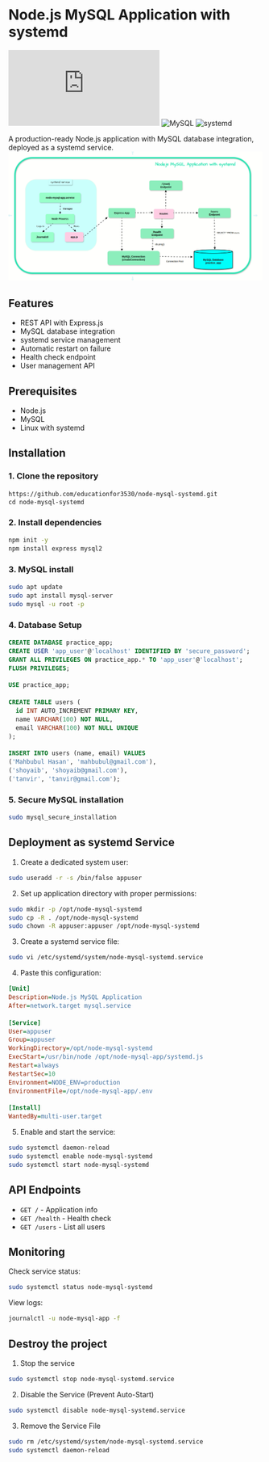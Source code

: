 # Node.js MySQL Application with systemd

![Node.js](https://img.shields.io/badge/Node.js)
![MySQL](https://img.shields.io/badge/MySQL)
![systemd](https://img.shields.io/badge/systemd-Service-red)

A production-ready Node.js application with MySQL database integration, deployed as a systemd service.
![Demo Animation](nodejs.gif)

## Features
- REST API with Express.js
- MySQL database integration
- systemd service management
- Automatic restart on failure
- Health check endpoint
- User management API

## Prerequisites
- Node.js 
- MySQL 
- Linux with systemd

## Installation

### 1. Clone the repository
```bash[
https://github.com/educationfor3530/node-mysql-systemd.git
cd node-mysql-systemd
```

### 2. Install dependencies
```bash
npm init -y
npm install express mysql2
```
### 3. MySQL install
```bash
sudo apt update
sudo apt install mysql-server
sudo mysql -u root -p
```
### 4. Database Setup
```sql
CREATE DATABASE practice_app;
CREATE USER 'app_user'@'localhost' IDENTIFIED BY 'secure_password';
GRANT ALL PRIVILEGES ON practice_app.* TO 'app_user'@'localhost';
FLUSH PRIVILEGES;

USE practice_app;

CREATE TABLE users (
  id INT AUTO_INCREMENT PRIMARY KEY,
  name VARCHAR(100) NOT NULL,
  email VARCHAR(100) NOT NULL UNIQUE
);

INSERT INTO users (name, email) VALUES 
('Mahbubul Hasan', 'mahbubul@gmail.com'),
('shoyaib', 'shoyaib@gmail.com'),
('tanvir', 'tanvir@gmail.com');
```

### 5. Secure MySQL installation
```bash
sudo mysql_secure_installation
```

## Deployment as systemd Service

1. Create a dedicated system user:
```bash
sudo useradd -r -s /bin/false appuser
```
2. Set up application directory with proper permissions:
```bash
sudo mkdir -p /opt/node-mysql-systemd
sudo cp -R . /opt/node-mysql-systemd
sudo chown -R appuser:appuser /opt/node-mysql-systemd
```
3. Create a systemd service file:
```bash
sudo vi /etc/systemd/system/node-mysql-systemd.service
```

4. Paste this configuration:
```ini
[Unit]
Description=Node.js MySQL Application
After=network.target mysql.service

[Service]
User=appuser
Group=appuser
WorkingDirectory=/opt/node-mysql-systemd
ExecStart=/usr/bin/node /opt/node-mysql-app/systemd.js
Restart=always
RestartSec=10
Environment=NODE_ENV=production
EnvironmentFile=/opt/node-mysql-app/.env

[Install]
WantedBy=multi-user.target
```

5. Enable and start the service:
```bash
sudo systemctl daemon-reload
sudo systemctl enable node-mysql-systemd
sudo systemctl start node-mysql-systemd
```

## API Endpoints
- `GET /` - Application info
- `GET /health` - Health check
- `GET /users` - List all users

## Monitoring
Check service status:
```bash
sudo systemctl status node-mysql-systemd
```

View logs:
```bash
journalctl -u node-mysql-app -f
```
## Destroy the project
1. Stop the service
```bash
sudo systemctl stop node-mysql-systemd.service
```
2. Disable the Service (Prevent Auto-Start)
```bash
sudo systemctl disable node-mysql-systemd.service
```
3. Remove the Service File
```bash
sudo rm /etc/systemd/system/node-mysql-systemd.service
sudo systemctl daemon-reload
```
